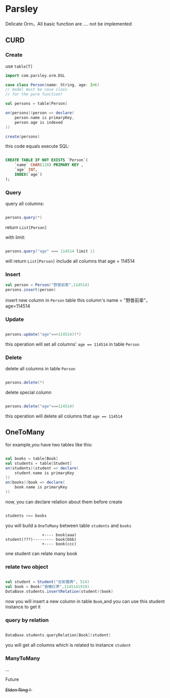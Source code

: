 # Parsley

Delicate Orm，All basic function are .... not be implemented

## CURD

### Create

use `table[T]`

```scala
import com.parsley.orm.DSL

case class Person(name: String, age: Int)
// model must be case class
// for the pure function!

val persons = table[Person]

on(persons)(person => declare(
    person.name is primaryKey,
    person.age is indexed
))

create(persons)

```

this code equals execute SQL:

```sql

CREATE TABLE IF NOT EXISTS `Person`(
    `name` CHAR(128) PRIMARY KEY ,
    `age` INT,
    INDEX(`age`)
);

```

### Query

query all columns:

```scala

persons.query(*)

```
  
return `List[Person]`
  

with limit:  

```scala

persons.query("age" === 114514 limit 1)

```

will return `List[Person]` include all columns that age = 114514

### Insert

```scala
val person = Person("野兽前辈",114514)
persons.insert(person)
```
insert new column in `Person` table
this column's name = "野兽前辈"，age=114514

### Update

```scala

persons.update("age"==>114514)(*)

```

this operation will set all columns' `age == 114514` in table `Person`

### Delete

delete all columns in table `Person`

```scala

persons.delete(*)

```

delete special column

```scala

persons.delete("age"===114514)

```

this operation will delete all columns that `age == 114514`

## OneToMany 

for example,you have two tables like this:
  
```scala

val books = table[Book]
val students = table[Student]
on(students)(student => declare(
    student.name is primaryKey
))
on(books)(book => declare(
    book.name is primaryKey
))

```

now, you can declare relation about them before create

```scala

students <== books

```

you will build a `OneToMany` between table `students` and `books`

```
                +---- book(aaa)  
student(???)--------- book(bbb)  
                +---- book(ccc)  
```

one student can relate many book

### relate two object

```scala

val student = Student("反射魔典", 514)
val book = Book("昏睡红茶",1145141919)
DataBase.students.insertRelation(student)(book)

```

now you will insert a new column in table `Book`,and you can use this student instance to get it
  
### query by relation

```scala

DataBase.students.queryRelation[Book](student)

```

you will get all columns which is related to instance `student`

### ManyToMany

...

Future

~~Elden Ring！~~